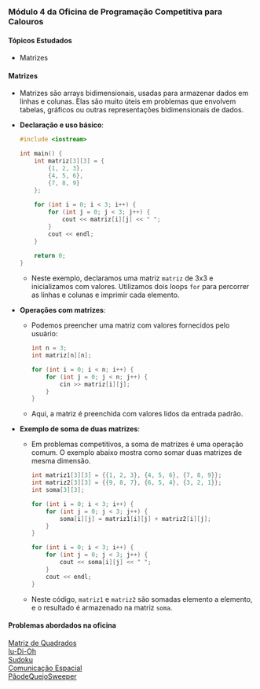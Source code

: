 ### Módulo 4 da Oficina de Programação Competitiva para Calouros
#### Tópicos Estudados
- Matrizes

#### Matrizes
- Matrizes são arrays bidimensionais, usadas para armazenar dados em linhas e colunas. Elas são muito úteis em problemas que envolvem tabelas, gráficos ou outras representações bidimensionais de dados.

- **Declaração e uso básico**:
    ```cpp
    #include <iostream>
    
    int main() {
        int matriz[3][3] = {
            {1, 2, 3},
            {4, 5, 6},
            {7, 8, 9}
        };
        
        for (int i = 0; i < 3; i++) {
            for (int j = 0; j < 3; j++) {
                cout << matriz[i][j] << " ";
            }
            cout << endl;
        }
        
        return 0;
    }
    ```
    - Neste exemplo, declaramos uma matriz `matriz` de 3x3 e inicializamos com valores. Utilizamos dois loops `for` para percorrer as linhas e colunas e imprimir cada elemento.

- **Operações com matrizes**:
    - Podemos preencher uma matriz com valores fornecidos pelo usuário:
        ```cpp
        int n = 3;
        int matriz[n][n];
        
        for (int i = 0; i < n; i++) {
            for (int j = 0; j < n; j++) {
                cin >> matriz[i][j];
            }
        }
        ```
    - Aqui, a matriz é preenchida com valores lidos da entrada padrão.

- **Exemplo de soma de duas matrizes**:
    - Em problemas competitivos, a soma de matrizes é uma operação comum. O exemplo abaixo mostra como somar duas matrizes de mesma dimensão.
        ```cpp
        int matriz1[3][3] = {{1, 2, 3}, {4, 5, 6}, {7, 8, 9}};
        int matriz2[3][3] = {{9, 8, 7}, {6, 5, 4}, {3, 2, 1}};
        int soma[3][3];
        
        for (int i = 0; i < 3; i++) {
            for (int j = 0; j < 3; j++) {
                soma[i][j] = matriz1[i][j] + matriz2[i][j];
            }
        }
        
        for (int i = 0; i < 3; i++) {
            for (int j = 0; j < 3; j++) {
                cout << soma[i][j] << " ";
            }
            cout << endl;
        }
        ```
    - Neste código, `matriz1` e `matriz2` são somadas elemento a elemento, e o resultado é armazenado na matriz `soma`.

#### Problemas abordados na oficina
[Matriz de Quadrados](https://judge.beecrowd.com/pt/problems/view/1578)<br>
[Iu-Di-Oh](https://judge.beecrowd.com/pt/problems/view/2542)<br>
[Sudoku](https://judge.beecrowd.com/pt/problems/view/1383)<br>
[Comunicação Espacial](https://judge.beecrowd.com/pt/problems/view/3162)<br>
[PãodeQuejoSweeper](https://judge.beecrowd.com/pt/problems/view/2552)
